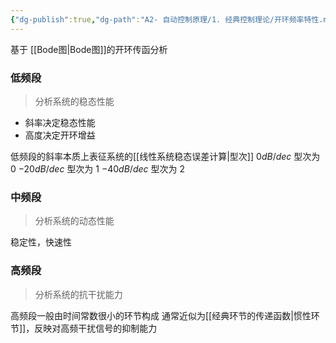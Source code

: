 ```yaml
---
{"dg-publish":true,"dg-path":"A2- 自动控制原理/1. 经典控制理论/开环频率特性.md","permalink":"/A2- 自动控制原理/1. 经典控制理论/开环频率特性/","dgPassFrontmatter":true,"noteIcon":"","created":"2024-05-20T13:11:25.642+08:00","updated":"2025-04-14T17:46:23.805+08:00"}
---
```


基于 [[Bode图\|Bode图]]的开环传函分析
### 低频段
>分析系统的稳态性能
- 斜率决定稳态性能
- 高度决定开环增益

低频段的斜率本质上表征系统的[[线性系统稳态误差计算\|型次]]
$0dB/dec$     型次为 0
$-20dB/dec$ 型次为 1
$-40dB/dec$  型次为 2

### 中频段
>分析系统的动态性能

稳定性，快速性
### 高频段
>分析系统的抗干扰能力

高频段一般由时间常数很小的环节构成
通常近似为[[经典环节的传递函数\|惯性环节]]，反映对高频干扰信号的抑制能力


